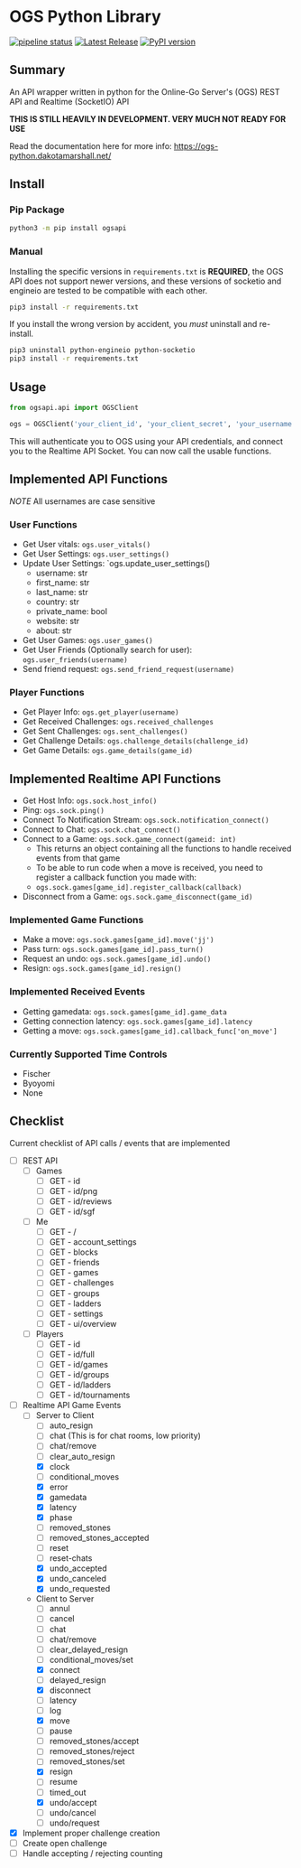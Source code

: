 # OGS Python Library


[![pipeline status](https://gitlab.com/dakota.marshall/ogs-python/badges/prod/pipeline.svg)](https://gitlab.com/dakota.marshall/ogs-python/-/commits/prod)  [![Latest Release](https://gitlab.com/dakota.marshall/ogs-python/-/badges/release.svg)](https://gitlab.com/dakota.marshall/ogs-python/-/releases) [![PyPI version](https://badge.fury.io/py/ogsapi.svg)](https://badge.fury.io/py/ogsapi) 

## Summary

An API wrapper written in python for the Online-Go Server's (OGS) REST API and Realtime (SocketIO) API

**THIS IS STILL HEAVILY IN DEVELOPMENT. VERY MUCH NOT READY FOR USE**

Read the documentation here for more info: https://ogs-python.dakotamarshall.net/

## Install

### Pip Package

```bash
python3 -m pip install ogsapi
```

### Manual
Installing the specific versions in `requirements.txt` is **REQUIRED**, the OGS API does not support newer versions, and these versions of socketio and engineio are tested to be compatible with each other.

```bash
pip3 install -r requirements.txt
```

If you install the wrong version by accident, you *must* uninstall and re-install.

```bash
pip3 uninstall python-engineio python-socketio
pip3 install -r requirements.txt
```
## Usage

```python
from ogsapi.api import OGSClient

ogs = OGSClient('your_client_id', 'your_client_secret', 'your_username', 'your_password')
```
This will authenticate you to OGS using your API credentials, and connect you to the Realtime API Socket. You can now call the usable functions.

## Implemented API Functions
*NOTE* All usernames are case sensitive
### User Functions

- Get User vitals: `ogs.user_vitals()`
- Get User Settings: `ogs.user_settings()`
- Update User Settings: `ogs.update_user_settings()
  - username: str
  - first_name: str
  - last_name: str
  - country: str
  - private_name: bool
  - website: str
  - about: str
- Get User Games: `ogs.user_games()`
- Get User Friends (Optionally search for user): `ogs.user_friends(username)`
- Send friend request: `ogs.send_friend_request(username)`

### Player Functions

- Get Player Info: `ogs.get_player(username)`
- Get Received Challenges: `ogs.received_challenges`
- Get Sent Challenges: `ogs.sent_challenges()`
- Get Challenge Details: `ogs.challenge_details(challenge_id)`
- Get Game Details: `ogs.game_details(game_id)`

## Implemented Realtime API Functions

- Get Host Info: `ogs.sock.host_info()`
- Ping: `ogs.sock.ping()`
- Connect To Notification Stream: `ogs.sock.notification_connect()`
- Connect to Chat: `ogs.sock.chat_connect()`
- Connect to a Game: `ogs.sock.game_connect(gameid: int)`
  - This returns an object containing all the functions to handle received events from that game
  - To be able to run code when a move is received, you need to register a callback function you made with: 
  - `ogs.sock.games[game_id].register_callback(callback)`
- Disconnect from a Game: `ogs.sock.game_disconnect(game_id)`

### Implemented Game Functions

- Make a move: `ogs.sock.games[game_id].move('jj')`
- Pass turn: `ogs.sock.games[game_id].pass_turn()`
- Request an undo: `ogs.sock.games[game_id].undo()`
- Resign: `ogs.sock.games[game_id].resign()`

### Implemented Received Events

- Getting gamedata: `ogs.sock.games[game_id].game_data`
- Getting connection latency: `ogs.sock.games[game_id].latency`
- Getting a move: `ogs.sock.games[game_id].callback_func['on_move']`

### Currently Supported Time Controls

- Fischer
- Byoyomi
- None

## Checklist

Current checklist of API calls / events that are implemented

- [ ] REST API
  - [ ] Games
    - [ ] GET - id
    - [ ] GET - id/png
    - [ ] GET - id/reviews
    - [ ] GET - id/sgf
  - [ ] Me
    - [ ] GET - /
    - [ ] GET - account_settings
    - [ ] GET - blocks
    - [ ] GET - friends
    - [ ] GET - games
    - [ ] GET - challenges
    - [ ] GET - groups
    - [ ] GET - ladders
    - [ ] GET - settings
    - [ ] GET - ui/overview
  - [ ] Players
    - [ ] GET - id
    - [ ] GET - id/full
    - [ ] GET - id/games
    - [ ] GET - id/groups
    - [ ] GET - id/ladders
    - [ ] GET - id/tournaments
- [ ] Realtime API Game Events
  - [ ] Server to Client
    - [ ] auto_resign
    - [ ] chat (This is for chat rooms, low priority)
    - [ ] chat/remove
    - [ ] clear_auto_resign
    - [x] clock
    - [ ] conditional_moves
    - [x] error
    - [x] gamedata
    - [x] latency
    - [x] phase
    - [ ] removed_stones
    - [ ] removed_stones_accepted
    - [ ] reset
    - [ ] reset-chats
    - [x] undo_accepted
    - [x] undo_canceled
    - [x] undo_requested
  - Client to Server
    - [ ] annul
    - [ ] cancel
    - [ ] chat
    - [ ] chat/remove
    - [ ] clear_delayed_resign
    - [ ] conditional_moves/set
    - [x] connect
    - [ ] delayed_resign
    - [x] disconnect
    - [ ] latency
    - [ ] log
    - [x] move
    - [ ] pause
    - [ ] removed_stones/accept
    - [ ] removed_stones/reject
    - [ ] removed_stones/set
    - [x] resign
    - [ ] resume
    - [ ] timed_out
    - [x] undo/accept
    - [ ] undo/cancel
    - [ ] undo/request
- [x] Implement proper challenge creation
- [ ] Create open challenge
- [ ] Handle accepting / rejecting counting